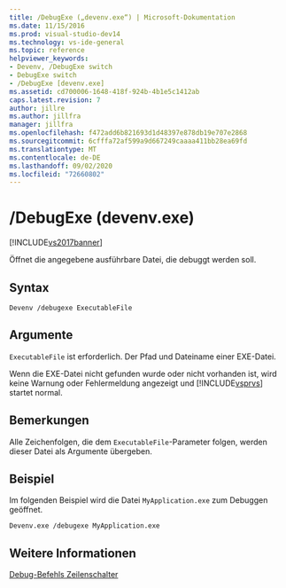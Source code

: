 ```yaml
---
title: /DebugExe („devenv.exe“) | Microsoft-Dokumentation
ms.date: 11/15/2016
ms.prod: visual-studio-dev14
ms.technology: vs-ide-general
ms.topic: reference
helpviewer_keywords:
- Devenv, /DebugExe switch
- DebugExe switch
- /DebugExe [devenv.exe]
ms.assetid: cd700006-1648-418f-924b-4b1e5c1412ab
caps.latest.revision: 7
author: jillre
ms.author: jillfra
manager: jillfra
ms.openlocfilehash: f472add6b821693d1d48397e878db19e707e2868
ms.sourcegitcommit: 6cfffa72af599a9d667249caaaa411bb28ea69fd
ms.translationtype: MT
ms.contentlocale: de-DE
ms.lasthandoff: 09/02/2020
ms.locfileid: "72660802"
---
```

# <a name="debugexe-devenvexe"></a>/DebugExe (devenv.exe)
[!INCLUDE[vs2017banner](../../includes/vs2017banner.md)]

Öffnet die angegebene ausführbare Datei, die debuggt werden soll.

## <a name="syntax"></a>Syntax

```
Devenv /debugexe ExecutableFile
```

## <a name="arguments"></a>Argumente
 `ExecutableFile` ist erforderlich. Der Pfad und Dateiname einer EXE-Datei.

 Wenn die EXE-Datei nicht gefunden wurde oder nicht vorhanden ist, wird keine Warnung oder Fehlermeldung angezeigt und [!INCLUDE[vsprvs](../../includes/vsprvs-md.md)] startet normal.

## <a name="remarks"></a>Bemerkungen
 Alle Zeichenfolgen, die dem `ExecutableFile`-Parameter folgen, werden dieser Datei als Argumente übergeben.

## <a name="example"></a>Beispiel
 Im folgenden Beispiel wird die Datei `MyApplication.exe` zum Debuggen geöffnet.

```
Devenv.exe /debugexe MyApplication.exe
```

## <a name="see-also"></a>Weitere Informationen
 [Debug-Befehls Zeilenschalter](../../ide/reference/devenv-command-line-switches.md)
